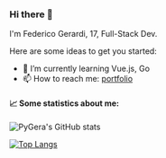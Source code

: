 ### Hi there 👋

I'm Federico Gerardi, 17, Full-Stack Dev.

Here are some ideas to get you started:

- 🌱 I’m currently learning Vue.js, Go
- 📫 How to reach me: [portfolio](https://federicogerardi.it)

#### 📈 Some statistics about me:

![PyGera's GitHub stats](https://github-readme-stats.vercel.app/api?username=pygera&count_private=true&show_icons=true&theme=dark)

[![Top Langs](https://github-readme-stats.vercel.app/api/top-langs/?username=pygera&langs_count=6&layout=compact&theme=dark)](https://github.com/anuraghazra/github-readme-stats)
